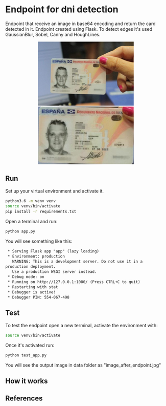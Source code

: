 # Endpoint for dni detection

Endpoint that receive an image in base64 encoding and return the card detected in it.
Endpoint created using Flask. To detect edges it's used GaussianBlur, Sobel, Canny and HoughLines.

<p align="center">
  <img src="data/dni_random.jpg" width="300" title="raw image">
  <img src="data/image_after_endpoint.jpg" width="300" title="cropped image">
</p>

## Run

Set up your virtual environment and activate it.

 ```bash
python3.6 -m venv venv
source venv/bin/activate
pip install -r requirements.txt
```

Open a terminal and run:

```bash
python app.py
```

You will see something like this:
```
 * Serving Flask app "app" (lazy loading)
 * Environment: production
   WARNING: This is a development server. Do not use it in a production deployment.
   Use a production WSGI server instead.
 * Debug mode: on
 * Running on http://127.0.0.1:1080/ (Press CTRL+C to quit)
 * Restarting with stat
 * Debugger is active!
 * Debugger PIN: 554-067-498
```

## Test

To test the endpoint open a new terminal, activate the environment with:
 ```bash
source venv/bin/activate
```

Once it's activated run:
 ```bash
python test_app.py
```
You will see the output image in data folder as "image_after_endpoint.jpg"


## How it works


## References
